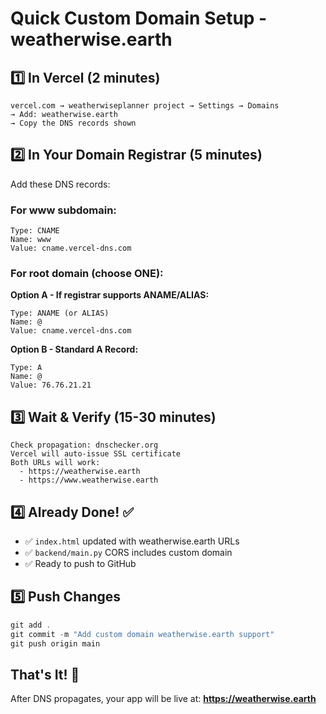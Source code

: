 # Quick Custom Domain Setup - weatherwise.earth

## 1️⃣ In Vercel (2 minutes)
```
vercel.com → weatherwiseplanner project → Settings → Domains
→ Add: weatherwise.earth
→ Copy the DNS records shown
```

## 2️⃣ In Your Domain Registrar (5 minutes)
Add these DNS records:

### For www subdomain:
```
Type: CNAME
Name: www
Value: cname.vercel-dns.com
```

### For root domain (choose ONE):

**Option A - If registrar supports ANAME/ALIAS:**
```
Type: ANAME (or ALIAS)
Name: @
Value: cname.vercel-dns.com
```

**Option B - Standard A Record:**
```
Type: A
Name: @
Value: 76.76.21.21
```

## 3️⃣ Wait & Verify (15-30 minutes)
```
Check propagation: dnschecker.org
Vercel will auto-issue SSL certificate
Both URLs will work:
  - https://weatherwise.earth
  - https://www.weatherwise.earth
```

## 4️⃣ Already Done! ✅
- ✅ `index.html` updated with weatherwise.earth URLs
- ✅ `backend/main.py` CORS includes custom domain
- ✅ Ready to push to GitHub

## 5️⃣ Push Changes
```powershell
git add .
git commit -m "Add custom domain weatherwise.earth support"
git push origin main
```

## That's It! 🎉
After DNS propagates, your app will be live at:
**https://weatherwise.earth**

